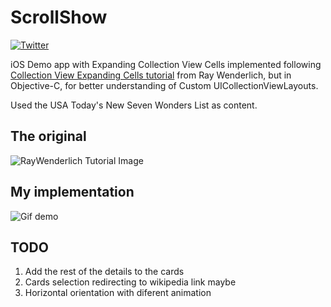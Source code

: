 # ScrollShow
[![Twitter](https://img.shields.io/badge/Twitter-@FranciscoSAmado-blue.svg?style=flat)](https://twitter.com/FranciscoSAmado)

iOS Demo app with Expanding Collection View Cells
implemented following [Collection View Expanding Cells tutorial](https://www.raywenderlich.com/99087/swift-expanding-cells-ios-collection-views) from Ray Wenderlich, but in Objective-C, for better understanding of Custom UICollectionViewLayouts.

Used the USA Today's New Seven Wonders List as content.

## The original
![RayWenderlich Tutorial Image](https://cdn4.raywenderlich.com/wp-content/uploads/2015/05/Screen-Shot-2015-05-22-at-11.48.13-PM.png)

## My implementation
<!--<img src="simulatorscreen.png" width="380" height="676" />-->
![Gif demo](http://g.recordit.co/WCqpCixwEg.gif)




## TODO
1. Add the rest of the details to the cards
2. Cards selection redirecting to wikipedia link maybe
3. Horizontal orientation with diferent animation
